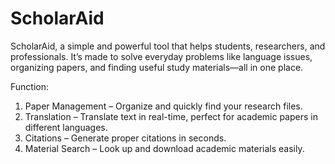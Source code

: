 # ScholarAid
ScholarAid, a simple and powerful tool that helps students, researchers, and professionals. It’s made to solve everyday problems like language issues, organizing papers, and finding useful study materials—all in one place.

Function:
1. Paper Management – Organize and quickly find your research files.
2. Translation – Translate text in real-time, perfect for academic papers in different languages.
3. Citations – Generate proper citations in seconds.
4. Material Search – Look up and download academic materials easily.

   
